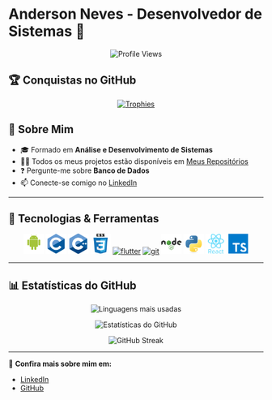 # Anderson Neves - Desenvolvedor de Sistemas 👋

<p align="center">
  <img src="https://komarev.com/ghpvc/?username=neves1697&label=Profile%20views&color=0e75b6&style=flat" alt="Profile Views" />
</p>

## 🏆 Conquistas no GitHub

<p align="center">
  <a href="https://github.com/ryo-ma/github-profile-trophy">
    <img src="https://github-profile-trophy.vercel.app/?username=neves1697&theme=onestar&no-frame=true&margin-w=15" alt="Trophies" />
  </a>
</p>

## 💼 Sobre Mim

- 🎓 Formado em **Análise e Desenvolvimento de Sistemas**
- 👨‍💻 Todos os meus projetos estão disponíveis em [Meus Repositórios](https://github.com/neves1697?tab=repositories)
- ❓ Pergunte-me sobre **Banco de Dados**
- 📫 Conecte-se comigo no [LinkedIn](https://www.linkedin.com/in/anderson-neves-405968118/)

---

## 🚀 Tecnologias & Ferramentas

<p align="center">
  <a href="https://developer.android.com" target="_blank"><img src="https://raw.githubusercontent.com/devicons/devicon/master/icons/android/android-original-wordmark.svg" alt="android" width="40" height="40"/></a>
  <a href="https://www.cprogramming.com/" target="_blank"><img src="https://raw.githubusercontent.com/devicons/devicon/master/icons/c/c-original.svg" alt="c" width="40" height="40"/></a>
  <a href="https://www.w3schools.com/cpp/" target="_blank"><img src="https://raw.githubusercontent.com/devicons/devicon/master/icons/cplusplus/cplusplus-original.svg" alt="cplusplus" width="40" height="40"/></a>
  <a href="https://www.w3schools.com/css/" target="_blank"><img src="https://raw.githubusercontent.com/devicons/devicon/master/icons/css3/css3-original-wordmark.svg" alt="css3" width="40" height="40"/></a>
  <a href="https://flutter.dev" target="_blank"><img src="https://www.vectorlogo.zone/logos/flutterio/flutterio-icon.svg" alt="flutter" width="40" height="40"/></a>
  <a href="https://git-scm.com/" target="_blank"><img src="https://www.vectorlogo.zone/logos/git-scm/git-scm-icon.svg" alt="git" width="40" height="40"/></a>
  <a href="https://nodejs.org" target="_blank"><img src="https://raw.githubusercontent.com/devicons/devicon/master/icons/nodejs/nodejs-original-wordmark.svg" alt="nodejs" width="40" height="40"/></a>
  <a href="https://www.python.org" target="_blank"><img src="https://raw.githubusercontent.com/devicons/devicon/master/icons/python/python-original.svg" alt="python" width="40" height="40"/></a>
  <a href="https://reactjs.org/" target="_blank"><img src="https://raw.githubusercontent.com/devicons/devicon/master/icons/react/react-original-wordmark.svg" alt="react" width="40" height="40"/></a>
  <a href="https://www.typescriptlang.org/" target="_blank"><img src="https://raw.githubusercontent.com/devicons/devicon/master/icons/typescript/typescript-original.svg" alt="typescript" width="40" height="40"/></a>
</p>

---

## 📊 Estatísticas do GitHub

<p align="center">
  <img src="https://github-readme-stats.vercel.app/api/top-langs/?username=neves1697&show_icons=true&locale=pt-br&layout=compact&theme=radical" alt="Linguagens mais usadas" />
</p>

<p align="center">
  <img src="https://github-readme-stats.vercel.app/api?username=neves1697&show_icons=true&locale=pt-br&theme=radical" alt="Estatísticas do GitHub" />
</p>

<p align="center">
  <img src="https://github-readme-streak-stats.herokuapp.com/?user=neves1697&theme=radical" alt="GitHub Streak" />
</p>

---

🔗 **Confira mais sobre mim em:**

- [LinkedIn](https://www.linkedin.com/in/anderson-neves-405968118/)
- [GitHub](https://github.com/neves1697)
